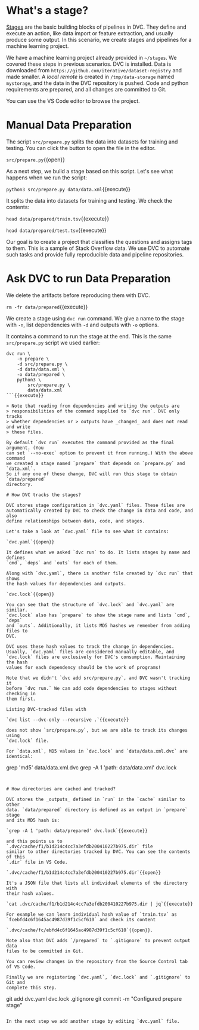 # What's a stage?

[Stages][bcstage] are the basic building blocks of pipelines in DVC. They define
and execute an action, like data import or feature extraction, and usually
produce some output. In this scenario, we create stages and pipelines for a
machine learning project.

[bcstage]: https://dvc.org/doc/user-guide/basic-concepts/stage

We have a machine learning project already provided in `~/stages`. We covered
these steps in previous scenarios. DVC is installed. Data is downloaded from
`https://github.com/iterative/dataset-registry` and made smaller. A _local
remote_ is created in `/tmp/data-storage` named `mystorage`, and the data in the
DVC repository is pushed. Code and python requirements are prepared, and all
changes are committed to Git.

You can use the VS Code editor to browse the project.

# Manual Data Preparation 

The script `src/prepare.py` splits the data into datasets for training and
testing. You can click the button to open the file in the editor.

`src/prepare.py`{{open}}

As a next step, we build a stage based on this script. Let's see what happens
when we run the script:

`python3 src/prepare.py data/data.xml`{{execute}}

It splits the data into datasets for training and testing. We check the
contents:

`head data/prepared/train.tsv`{{execute}}

`head data/prepared/test.tsv`{{execute}}

Our goal is to create a project that classifies the questions and assigns tags
to them. This is a sample of Stack Overflow data. We use DVC to automate such
tasks and provide fully reproducible data and pipeline repositories.

# Ask DVC to run Data Preparation

We delete the artifacts before reproducing them with DVC.

`rm -fr data/prepared`{{execute}}

We create a stage using `dvc run` command. We give a name to the stage with
`-n`, list dependencies with `-d` and outputs with `-o` options.

It contains a command to run the stage at the end. This is the same
`src/prepare.py` script we used earlier:

```
dvc run \
    -n prepare \
    -d src/prepare.py \
    -d data/data.xml \
    -o data/prepared \
    python3 \
        src/prepare.py \
        data/data.xml
```{{execute}}

> Note that reading from dependencies and writing the outputs are
> responsibilities of the command supplied to `dvc run`. DVC only tracks
> whether dependencies or > outputs have _changed_ and does not read and write
> these files.

By default `dvc run` executes the command provided as the final argument. (You
can set `--no-exec` option to prevent it from running.) With the above command
we created a stage named `prepare` that depends on `prepare.py` and `data.xml`.
So if any one of these change, DVC will run this stage to obtain `data/prepared`
directory.

# How DVC tracks the stages?

DVC stores stage configuration in `dvc.yaml` files. These files are
automatically created by DVC to check the change in data and code, and also
define relationships between data, code, and stages.

Let's take a look at `dvc.yaml` file to see what it contains:

`dvc.yaml`{{open}}

It defines what we asked `dvc run` to do. It lists stages by name and defines
`cmd`, `deps` and `outs` for each of them.

Along with `dvc.yaml`, there is another file created by `dvc run` that shows
the hash values for dependencies and outputs.

`dvc.lock`{{open}}

You can see that the structure of `dvc.lock` and `dvc.yaml` are similar.
`dvc.lock` also has `prepare` to show the stage name and lists `cmd`, `deps`
and `outs`. Additionally, it lists MD5 hashes we remember from adding files to
DVC.

DVC uses these hash values to track the change in dependencies.
Usually, `dvc.yaml` files are considered manually editable, and
`dvc.lock` files are exclusively for DVC's consumption. Maintaining the hash
values for each dependency should be the work of programs!

Note that we didn't `dvc add src/prepare.py`, and DVC wasn't tracking it
before `dvc run.` We can add code dependencies to stages without checking in
them first. 

Listing DVC-tracked files with

`dvc list --dvc-only --recursive .`{{execute}}

does not show `src/prepare.py`, but we are able to track its changes using
`dvc.lock` file.

For `data.xml`, MD5 values in `dvc.lock` and `data/data.xml.dvc` are
identical:

````
grep 'md5' data/data.xml.dvc
grep -A 1 'path: data/data.xml' dvc.lock
```{{execute}}


# How directories are cached and tracked?

DVC stores the _outputs_ defined in `run` in the `cache` similar to other
data. `data/prepared` directory is defined as an output in `prepare` stage
and its MD5 hash is:

`grep -A 1 'path: data/prepared' dvc.lock`{{execute}}

and this points us to `.dvc/cache/f1/b1d214c4cc7a3efdb200410227b975.dir` file
similar to other directories tracked by DVC. You can see the contents of this
`.dir` file in VS Code.

`.dvc/cache/f1/b1d214c4cc7a3efdb200410227b975.dir`{{open}}

It's a JSON file that lists all individual elements of the directory with
their hash values.

`cat .dvc/cache/f1/b1d214c4cc7a3efdb200410227b975.dir | jq`{{execute}}

For example we can learn individual hash value of `train.tsv` as
`fcebfd4c6f1645ac4987d39f1c5cf610` and check its content

`.dvc/cache/fc/ebfd4c6f1645ac4987d39f1c5cf610`{{open}}.

Note also that DVC adds `/prepared` to `.gitignore` to prevent output data
files to be committed in Git.

You can review changes in the repository from the Source Control tab of VS Code.

Finally we are registering `dvc.yaml`, `dvc.lock` and `.gitignore` to Git and
complete this step.

```
git add dvc.yaml dvc.lock .gitignore
git commit -m "Configured prepare stage"
```{{execute}}

In the next step we add another stage by editing `dvc.yaml` file. 